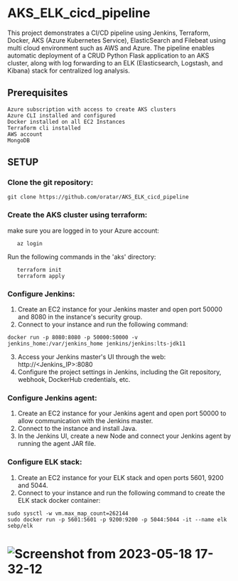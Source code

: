 # AKS_ELK_cicd_pipeline

This project demonstrates a CI/CD pipeline using Jenkins, Terraform, Docker, AKS (Azure Kubernetes Service), ElasticSearch and Filebeat using multi cloud environment such as AWS and Azure. The pipeline enables automatic deployment of a CRUD Python Flask application to an AKS cluster, along with log forwarding to an ELK (Elasticsearch, Logstash, and Kibana) stack for centralized log analysis.

## Prerequisites

    Azure subscription with access to create AKS clusters
    Azure CLI installed and configured
    Docker installed on all EC2 Instances 
    Terraform cli installed
    AWS account 
    MongoDB 

## SETUP
### Clone the git repository:
   ```
   git clone https://github.com/oratar/AKS_ELK_cicd_pipeline
   ```
### Create the AKS cluster using terraform:
make sure you are logged in to your Azure account:
```
   az login
```
Run the following commands in the 'aks' directory: 
```
   terraform init 
   terraform apply 
```
### Configure Jenkins:
   1. Create an EC2 instance for your Jenkins master and open port 50000 and 8080 in the instance's security group.
   2. Connect to your instance and run the following command:
   ``` 
   docker run -p 8080:8080 -p 50000:50000 -v jenkins_home:/var/jenkins_home jenkins/jenkins:lts-jdk11
   ```
   3. Access your Jenkins master's UI through the web: http://<Jenkins_IP>:8080
   4. Configure the project settings in Jenkins, including the Git repository, webhook, DockerHub credentials, etc.
   
### Configure Jenkins agent:
   1. Create an EC2 instance for your Jenkins agent and open port 50000 to allow communication with the Jenkins master.
   2. Connect to the instance and install Java. 
   3. In the Jenkins UI, create a new Node and connect your Jenkins agent by running the agent JAR file.

### Configure ELK stack:
   1. Create an EC2 instance for your ELK stack and open ports 5601, 9200 and 5044.
   2. Connect to your instance and run the following command to create the ELK stack docker container:
   ```
   sudo sysctl -w vm.max_map_count=262144
   sudo docker run -p 5601:5601 -p 9200:9200 -p 5044:5044 -it --name elk sebp/elk
   ```

   
# ![Screenshot from 2023-05-18 17-32-12](https://github.com/oratar/mix_project_repo/assets/121873526/8c97e5e0-c98a-4513-994b-aba2dbe23c36)
